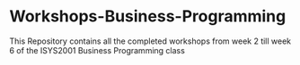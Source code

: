 # Workshops-Business-Programming
This Repository contains all the completed workshops from week 2 till week 6 of the ISYS2001 Business Programming class
